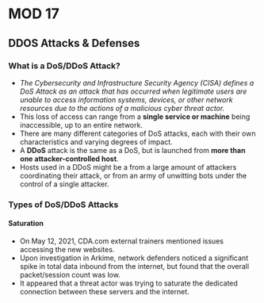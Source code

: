 # MOD 17
## DDOS Attacks & Defenses
### What is a DoS/DDoS Attack?
- _The Cybersecurity and Infrastructure Security Agency (CISA) defines a DoS Attack as an attack that has occurred when legitimate users are unable to access information systems, devices, or other network resources due to the actions of a malicious cyber threat actor._
- This loss of access can range from a **single service or machine** being inaccessible, up to an entire network.
- There are many different categories of DoS attacks, each with their own characteristics and varying degrees of impact.
- A **DDoS** attack is the same as a DoS, but is launched from **more than one attacker-controlled host**.
- Hosts used in a DDoS might be a from a large amount of attackers coordinating their attack, or from an army of unwitting bots under the control of a single attacker.

### Types of DoS/DDoS Attacks
#### Saturation
- On May 12, 2021, CDA.com external trainers mentioned issues accessing the new websites.
- Upon investigation in Arkime, network defenders noticed a significant spike in total data inbound from the internet, but found that the overall packet/session count was low.
- It appeared that a threat actor was trying to saturate the dedicated connection between these servers and the internet.

